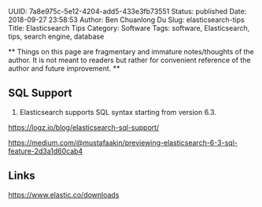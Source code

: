 UUID: 7a8e975c-5e12-4204-add5-433e3fb73551
Status: published
Date: 2018-09-27 23:58:53
Author: Ben Chuanlong Du
Slug: elasticsearch-tips
Title: Elasticsearch Tips
Category: Software
Tags: software, Elasticsearch, tips, search engine, database

**
Things on this page are
fragmentary and immature notes/thoughts of the author.
It is not meant to readers
but rather for convenient reference of the author and future improvement.
**


## SQL Support 

1. Elasticsearch supports SQL syntax starting from version 6.3.

https://logz.io/blog/elasticsearch-sql-support/

https://medium.com/@mustafaakin/previewing-elasticsearch-6-3-sql-feature-2d3a1d60cab4

## Links

https://www.elastic.co/downloads
